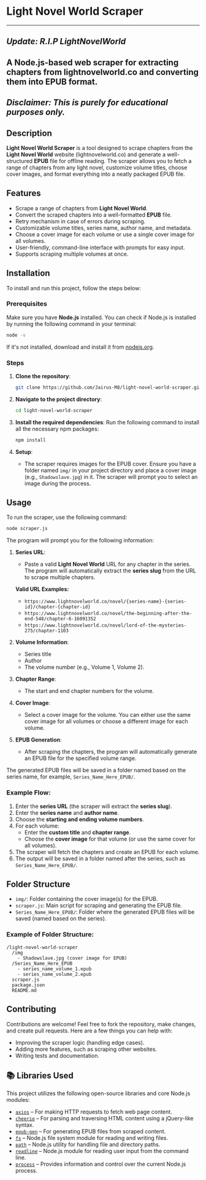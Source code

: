 # Light Novel World Scraper
---
*Update: R.I.P LightNovelWorld*
---
A Node.js-based web scraper for extracting chapters from **lightnovelworld.co** and converting them into **EPUB** format.
---
*Disclaimer: This is purely for educational purposes only.*
---
## Description

**Light Novel World Scraper** is a tool designed to scrape chapters from the **Light Novel World** website (lightnovelworld.co) and generate a well-structured **EPUB** file for offline reading. The scraper allows you to fetch a range of chapters from any light novel, customize volume titles, choose cover images, and format everything into a neatly packaged EPUB file.

## Features

- Scrape a range of chapters from **Light Novel World**.
- Convert the scraped chapters into a well-formatted **EPUB** file.
- Retry mechanism in case of errors during scraping.
- Customizable volume titles, series name, author name, and metadata.
- Choose a cover image for each volume or use a single cover image for all volumes.
- User-friendly, command-line interface with prompts for easy input.
- Supports scraping multiple volumes at once.

## Installation

To install and run this project, follow the steps below:

### Prerequisites

Make sure you have **Node.js** installed. You can check if Node.js is installed by running the following command in your terminal:

```bash
node -v
```

If it's not installed, download and install it from [nodejs.org](https://nodejs.org/).

### Steps

1. **Clone the repository**:
    ```bash
    git clone https://github.com/Jairus-M8/light-novel-world-scraper.git
    ```

2. **Navigate to the project directory**:
    ```bash
    cd light-novel-world-scraper
    ```

3. **Install the required dependencies**:
    Run the following command to install all the necessary npm packages:
    ```bash
    npm install
    ```

4. **Setup**:
    - The scraper requires images for the EPUB cover. Ensure you have a folder named `img/` in your project directory and place a cover image (e.g., `Shadowslave.jpg`) in it. The scraper will prompt you to select an image during the process.

## Usage

To run the scraper, use the following command:

```bash
node scraper.js
```

The program will prompt you for the following information:

1. **Series URL**:
    - Paste a valid **Light Novel World** URL for any chapter in the series. The program will automatically extract the **series slug** from the URL to scrape multiple chapters.

    **Valid URL Examples:**
    - `https://www.lightnovelworld.co/novel/{series-name}-{series-id}/chapter-{chapter-id}`
    - `https://www.lightnovelworld.co/novel/the-beginning-after-the-end-548/chapter-6-16091352`
    - `https://www.lightnovelworld.co/novel/lord-of-the-mysteries-275/chapter-1103`

2. **Volume Information**:
    - Series title
    - Author
    - The volume number (e.g., Volume 1, Volume 2).

3. **Chapter Range**:
    - The start and end chapter numbers for the volume.

4. **Cover Image**:
    - Select a cover image for the volume. You can either use the same cover image for all volumes or choose a different image for each volume.

5. **EPUB Generation**:
    - After scraping the chapters, the program will automatically generate an EPUB file for the specified volume range.

The generated EPUB files will be saved in a folder named based on the series name, for example, `Series_Name_Here_EPUB/`.

### Example Flow:
1. Enter the **series URL** (the scraper will extract the **series slug**).
2. Enter the **series name** and **author name**.
3. Choose the **starting and ending volume numbers**.
4. For each volume:
   - Enter the **custom title** and **chapter range**.
   - Choose the **cover image** for that volume (or use the same cover for all volumes).
5. The scraper will fetch the chapters and create an EPUB for each volume.
6. The output will be saved in a folder named after the series, such as `Series_Name_Here_EPUB/`.

## Folder Structure

- `img/`: Folder containing the cover image(s) for the EPUB.
- `scraper.js`: Main script for scraping and generating the EPUB file.
- `Series_Name_Here_EPUB/`: Folder where the generated EPUB files will be saved (named based on the series).

### Example of Folder Structure:

```
/light-novel-world-scraper
  /img
    - Shadowslave.jpg (cover image for EPUB)
  /Series_Name_Here_EPUB
    - series_name_volume_1.epub
    - series_name_volume_2.epub
  scraper.js
  package.json
  README.md
```
## Contributing

Contributions are welcome! Feel free to fork the repository, make changes, and create pull requests. Here are a few things you can help with:

- Improving the scraper logic (handling edge cases).
- Adding more features, such as scraping other websites.
- Writing tests and documentation.

## 📚 Libraries Used

This project utilizes the following open-source libraries and core Node.js modules:

- [`axios`](https://www.npmjs.com/package/axios) – For making HTTP requests to fetch web page content.
- [`cheerio`](https://www.npmjs.com/package/cheerio) – For parsing and traversing HTML content using a jQuery-like syntax.
- [`epub-gen`](https://www.npmjs.com/package/epub-gen) – For generating EPUB files from scraped content.
- [`fs`](https://nodejs.org/api/fs.html) – Node.js file system module for reading and writing files.
- [`path`](https://nodejs.org/api/path.html) – Node.js utility for handling file and directory paths.
- [`readline`](https://nodejs.org/api/readline.html) – Node.js module for reading user input from the command line.
- [`process`](https://nodejs.org/api/process.html) – Provides information and control over the current Node.js process.
